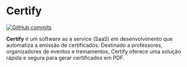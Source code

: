 # Certify

[![GitHub commits](https://img.shields.io/github/commit-activity/y/username/repository-name)](https://github.com/username/repository-name/commits/main)

**Certify** é um software as a service (SaaS) em desenvolvimento que automatiza a emissão de certificados. Destinado a professores, organizadores de eventos e treinamentos, Certify oferece uma solução rápida e segura para gerar certificados em PDF.

